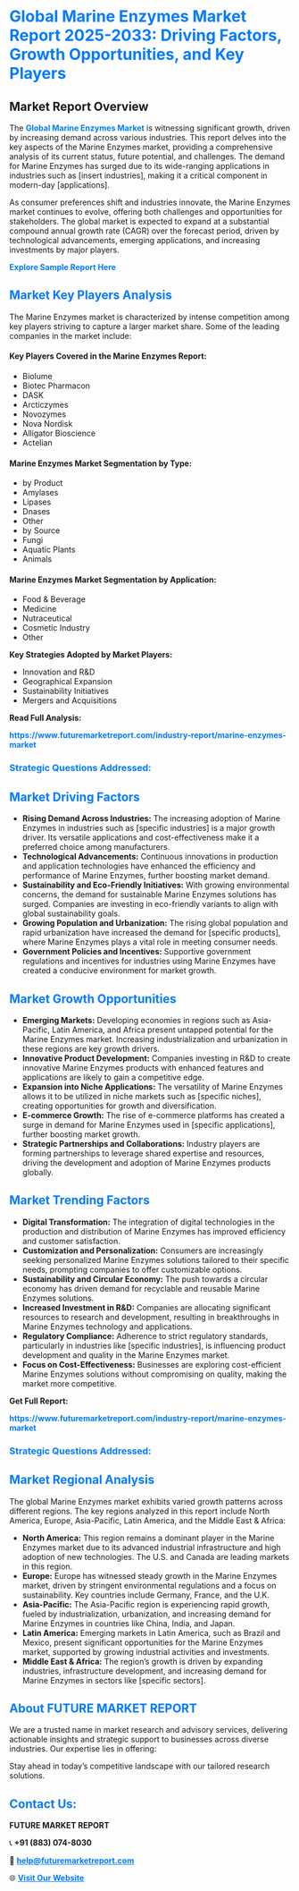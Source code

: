 <h1 style="color: #007BFF;">Global Marine Enzymes Market Report 2025-2033: Driving Factors, Growth Opportunities, and Key Players</h1>

<section id="overview">
<h2>Market Report Overview</h2>
<p>The <a href="https://www.futuremarketreport.com/industry-report/marine-enzymes-market" style="color: #007BFF; text-decoration: none;"><strong>Global Marine Enzymes Market</strong></a> is witnessing significant growth, driven by increasing demand across various industries. This report delves into the key aspects of the Marine Enzymes market, providing a comprehensive analysis of its current status, future potential, and challenges. The demand for Marine Enzymes has surged due to its wide-ranging applications in industries such as [insert industries], making it a critical component in modern-day [applications].</p>
<p>As consumer preferences shift and industries innovate, the Marine Enzymes market continues to evolve, offering both challenges and opportunities for stakeholders. The global market is expected to expand at a substantial compound annual growth rate (CAGR) over the forecast period, driven by technological advancements, emerging applications, and increasing investments by major players.</p>
</section>

<section id="overview">
<p><a href="https://www.futuremarketreport.com/request-sample/reportId=97691" style="color: #007BFF; text-decoration: none;"><strong>Explore Sample Report Here</strong></a></p>
</section>

<section id="key-players">
<h2 style="color: #007BFF;">Market Key Players Analysis</h2>
<p>The Marine Enzymes market is characterized by intense competition among key players striving to capture a larger market share. Some of the leading companies in the market include:</p>
<h4>Key Players Covered in the Marine Enzymes Report:</h4>
<ul><li>Biolume</li><li>Biotec Pharmacon</li><li>DASK</li><li>Arcticzymes</li><li>Novozymes</li><li>Nova Nordisk</li><li>Alligator Bioscience</li><li>Actelian</li></ul>
<h4>Marine Enzymes Market Segmentation by Type:</h4>
<ul><li>by Product</li><li>Amylases</li><li>Lipases</li><li>Dnases</li><li>Other</li><li>by Source</li><li>Fungi</li><li>Aquatic Plants</li><li>Animals</li></ul>

<h4>Marine Enzymes Market Segmentation by Application:</h4>
<ul><li>Food &amp; Beverage</li><li>Medicine</li><li>Nutraceutical</li><li>Cosmetic Industry</li><li>Other</li></ul>
<p><strong>Key Strategies Adopted by Market Players:</strong></p>
<ul>
<li>Innovation and R&D</li>
<li>Geographical Expansion</li>
<li>Sustainability Initiatives</li>
<li>Mergers and Acquisitions</li>
</ul>
</section>

<section>
<p><strong>Read Full Analysis: </strong></p><a href="https://www.futuremarketreport.com/industry-report/marine-enzymes-market" style="color: #007BFF; text-decoration: none;"><strong>https://www.futuremarketreport.com/industry-report/marine-enzymes-market</strong></a>
<h3 style="color: #007BFF;">Strategic Questions Addressed:</h3>
</section>

<section id="driving-factors">
<h2 style="color: #007BFF;">Market Driving Factors</h2>
<ul>
<li><strong>Rising Demand Across Industries:</strong> The increasing adoption of Marine Enzymes in industries such as [specific industries] is a major growth driver. Its versatile applications and cost-effectiveness make it a preferred choice among manufacturers.</li>
<li><strong>Technological Advancements:</strong> Continuous innovations in production and application technologies have enhanced the efficiency and performance of Marine Enzymes, further boosting market demand.</li>
<li><strong>Sustainability and Eco-Friendly Initiatives:</strong> With growing environmental concerns, the demand for sustainable Marine Enzymes solutions has surged. Companies are investing in eco-friendly variants to align with global sustainability goals.</li>
<li><strong>Growing Population and Urbanization:</strong> The rising global population and rapid urbanization have increased the demand for [specific products], where Marine Enzymes plays a vital role in meeting consumer needs.</li>
<li><strong>Government Policies and Incentives:</strong> Supportive government regulations and incentives for industries using Marine Enzymes have created a conducive environment for market growth.</li>
</ul>
</section>

<section id="growth-opportunities">
<h2 style="color: #007BFF;">Market Growth Opportunities</h2>
<ul>
<li><strong>Emerging Markets:</strong> Developing economies in regions such as Asia-Pacific, Latin America, and Africa present untapped potential for the Marine Enzymes market. Increasing industrialization and urbanization in these regions are key growth drivers.</li>
<li><strong>Innovative Product Development:</strong> Companies investing in R&D to create innovative Marine Enzymes products with enhanced features and applications are likely to gain a competitive edge.</li>
<li><strong>Expansion into Niche Applications:</strong> The versatility of Marine Enzymes allows it to be utilized in niche markets such as [specific niches], creating opportunities for growth and diversification.</li>
<li><strong>E-commerce Growth:</strong> The rise of e-commerce platforms has created a surge in demand for Marine Enzymes used in [specific applications], further boosting market growth.</li>
<li><strong>Strategic Partnerships and Collaborations:</strong> Industry players are forming partnerships to leverage shared expertise and resources, driving the development and adoption of Marine Enzymes products globally.</li>
</ul>
</section>

<section id="trending-factors">
<h2 style="color: #007BFF;">Market Trending Factors</h2>
<ul>
<li><strong>Digital Transformation:</strong> The integration of digital technologies in the production and distribution of Marine Enzymes has improved efficiency and customer satisfaction.</li>
<li><strong>Customization and Personalization:</strong> Consumers are increasingly seeking personalized Marine Enzymes solutions tailored to their specific needs, prompting companies to offer customizable options.</li>
<li><strong>Sustainability and Circular Economy:</strong> The push towards a circular economy has driven demand for recyclable and reusable Marine Enzymes solutions.</li>
<li><strong>Increased Investment in R&D:</strong> Companies are allocating significant resources to research and development, resulting in breakthroughs in Marine Enzymes technology and applications.</li>
<li><strong>Regulatory Compliance:</strong> Adherence to strict regulatory standards, particularly in industries like [specific industries], is influencing product development and quality in the Marine Enzymes market.</li>
<li><strong>Focus on Cost-Effectiveness:</strong> Businesses are exploring cost-efficient Marine Enzymes solutions without compromising on quality, making the market more competitive.</li>
</ul>
</section>

<section>
<p><strong>Get Full Report: </strong></p><a href="https://www.futuremarketreport.com/industry-report/marine-enzymes-market" style="color: #007BFF; text-decoration: none;"><strong>https://www.futuremarketreport.com/industry-report/marine-enzymes-market</strong></a>
<h3 style="color: #007BFF;">Strategic Questions Addressed:</h3>
</section>


<section id="regional-analysis">
<h2 style="color: #007BFF;">Market Regional Analysis</h2>
<p>The global Marine Enzymes market exhibits varied growth patterns across different regions. The key regions analyzed in this report include North America, Europe, Asia-Pacific, Latin America, and the Middle East & Africa:</p>
<ul>
<li><strong>North America:</strong> This region remains a dominant player in the Marine Enzymes market due to its advanced industrial infrastructure and high adoption of new technologies. The U.S. and Canada are leading markets in this region.</li>
<li><strong>Europe:</strong> Europe has witnessed steady growth in the Marine Enzymes market, driven by stringent environmental regulations and a focus on sustainability. Key countries include Germany, France, and the U.K.</li>
<li><strong>Asia-Pacific:</strong> The Asia-Pacific region is experiencing rapid growth, fueled by industrialization, urbanization, and increasing demand for Marine Enzymes in countries like China, India, and Japan.</li>
<li><strong>Latin America:</strong> Emerging markets in Latin America, such as Brazil and Mexico, present significant opportunities for the Marine Enzymes market, supported by growing industrial activities and investments.</li>
<li><strong>Middle East & Africa:</strong> The region’s growth is driven by expanding industries, infrastructure development, and increasing demand for Marine Enzymes in sectors like [specific sectors].</li>
</ul>
</section>

<footer>
<h2 style="color: #007BFF;">About FUTURE MARKET REPORT</h2>
<p>We are a trusted name in market research and advisory services, delivering actionable insights and strategic support to businesses across diverse industries. Our expertise lies in offering:</p>

<p>Stay ahead in today’s competitive landscape with our tailored research solutions.</p>

<h2 style="color: #007BFF;">Contact Us:</h2>
<p><strong>FUTURE MARKET REPORT</strong></p>
<p>📞 <strong>+91 (883) 074-8030</strong></p>
<p>📧 <strong><a href="mailto:help@futuremarketreport.com" style="color: #007BFF;">help@futuremarketreport.com</a></strong></p>
<p>🌐 <strong><a href="https://www.futuremarketreport.com/" style="color: #007BFF;">Visit Our Website</a></strong></p>
</footer>